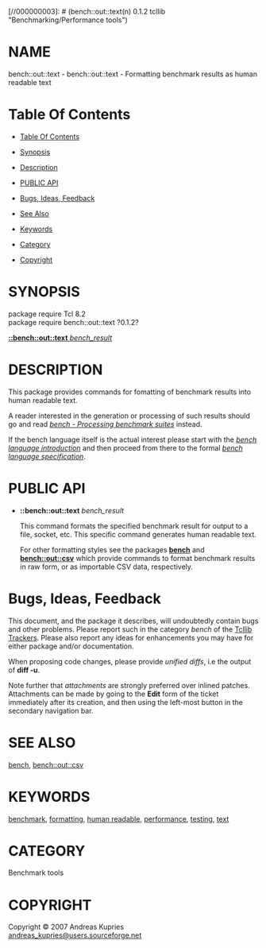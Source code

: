 
[//000000001]: # (bench::out::text - Benchmarking/Performance tools)
[//000000002]: # (Generated from file 'bench_wtext.man' by tcllib/doctools with format 'markdown')
[//000000003]: # (bench::out::text(n) 0.1.2 tcllib "Benchmarking/Performance tools")

# NAME

bench::out::text - bench::out::text - Formatting benchmark results as human
readable text

# <a name='toc'></a>Table Of Contents

  -  [Table Of Contents](#toc)

  -  [Synopsis](#synopsis)

  -  [Description](#section1)

  -  [PUBLIC API](#section2)

  -  [Bugs, Ideas, Feedback](#section3)

  -  [See Also](#see-also)

  -  [Keywords](#keywords)

  -  [Category](#category)

  -  [Copyright](#copyright)

# <a name='synopsis'></a>SYNOPSIS

package require Tcl 8.2  
package require bench::out::text ?0.1.2?  

[__::bench::out::text__ *bench_result*](#1)  

# <a name='description'></a>DESCRIPTION

This package provides commands for fomatting of benchmark results into human
readable text.

A reader interested in the generation or processing of such results should go
and read *[bench - Processing benchmark suites](bench.md)* instead.

If the bench language itself is the actual interest please start with the
*[bench language introduction](bench_lang_intro.md)* and then proceed from there
to the formal *[bench language specification](bench_lang_spec.md)*.

# <a name='section2'></a>PUBLIC API

  - <a name='1'></a>__::bench::out::text__ *bench_result*

    This command formats the specified benchmark result for output to a file,
    socket, etc. This specific command generates human readable text.

    For other formatting styles see the packages __[bench](bench.md)__ and
    __[bench::out::csv](bench_wcsv.md)__ which provide commands to format
    benchmark results in raw form, or as importable CSV data, respectively.

# <a name='section3'></a>Bugs, Ideas, Feedback

This document, and the package it describes, will undoubtedly contain bugs and
other problems. Please report such in the category *bench* of the [Tcllib
Trackers](http://core.tcl.tk/tcllib/reportlist). Please also report any ideas
for enhancements you may have for either package and/or documentation.

When proposing code changes, please provide *unified diffs*, i.e the output of
__diff -u__.

Note further that *attachments* are strongly preferred over inlined patches.
Attachments can be made by going to the __Edit__ form of the ticket immediately
after its creation, and then using the left-most button in the secondary
navigation bar.

# <a name='see-also'></a>SEE ALSO

[bench](bench.md), [bench::out::csv](bench_wcsv.md)

# <a name='keywords'></a>KEYWORDS

[benchmark](../../../../index.md#benchmark),
[formatting](../../../../index.md#formatting), [human
readable](../../../../index.md#human_readable),
[performance](../../../../index.md#performance),
[testing](../../../../index.md#testing), [text](../../../../index.md#text)

# <a name='category'></a>CATEGORY

Benchmark tools

# <a name='copyright'></a>COPYRIGHT

Copyright &copy; 2007 Andreas Kupries <andreas_kupries@users.sourceforge.net>
